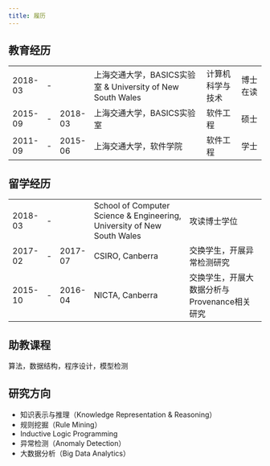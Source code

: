 ```yaml
---
title: 履历
---
```


## 教育经历

<table border="0">
    <colgroup>
       <col span="1" style="width: 11%;">
       <col span="1" style="width: 1%;">
       <col span="1" style="width: 11%;">
    </colgroup>
	<tr>
	  <td>2018-03</td>
	  <td>-</td>
	  <td></td>
	  <td>上海交通大学，BASICS实验室 & University of New South Wales</td>
	  <td>计算机科学与技术</td>
	  <td>博士在读</td>
	</tr>
	<tr>
	  <td>2015-09</td>
	  <td>-</td>
	  <td>2018-03</td>
	  <td>上海交通大学，BASICS实验室</td>
	  <td>软件工程</td>
	  <td>硕士</td>
	</tr>
	<tr>
	  <td>2011-09</td>
	  <td>-</td>
	  <td>2015-06</td>
	  <td>上海交通大学，软件学院</td>
	  <td>软件工程</td>
	  <td>学士</td>
	</tr>
</table>


## 留学经历

<table>
    <colgroup>
       <col span="1" style="width: 11%;">
       <col span="1" style="width: 1%;">
       <col span="1" style="width: 11%;">
    </colgroup>
	<tr>
	  <td>2018-03</td>
	  <td>-</td>
	  <td></td>
	  <td>School of Computer Science & Engineering, University of New South Wales</td>
	  <td>攻读博士学位</td>
	</tr>
	<tr>
	  <td>2017-02</td>
	  <td>-</td>
	  <td>2017-07</td>
	  <td>CSIRO, Canberra</td>
	  <td>交换学生，开展异常检测研究</td>
	</tr>
	<tr>
	  <td>2015-10</td>
	  <td>-</td>
	  <td>2016-04</td>
	  <td>NICTA, Canberra</td>
	  <td>交换学生，开展大数据分析与Provenance相关研究</td>
	</tr>
</table>


## 助教课程

算法，数据结构，程序设计，模型检测

## 研究方向

- 知识表示与推理（Knowledge Representation & Reasoning）
- 规则挖掘（Rule Mining）
- Inductive Logic Programming
- 异常检测（Anomaly Detection）
- 大数据分析（Big Data Analytics）